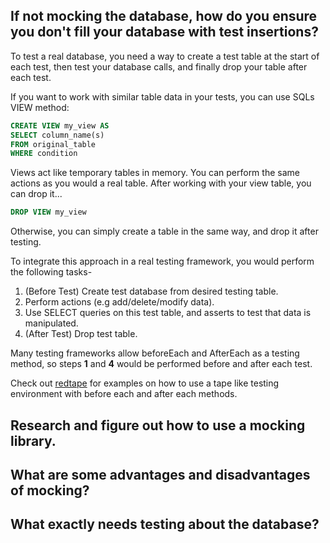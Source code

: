 ## If not mocking the database, how do you ensure you don't fill your database with test insertions?

To test a real database, you need a way to create a test table at the start of each test, then test your database calls, and finally drop your table after each test.

If you want to work with similar table data in your tests, you can use SQLs VIEW method:
```sql
CREATE VIEW my_view AS
SELECT column_name(s)
FROM original_table
WHERE condition
```
Views act like temporary tables in memory. You can perform the same actions as you would a real table. After working with your view table, you can drop it...
```sql
DROP VIEW my_view
```

Otherwise, you can simply create a table in the same way, and drop it after testing.

To integrate this approach in a real testing framework, you would perform the following tasks-
1. (Before Test) Create test database from desired testing table.
2. Perform actions (e.g add/delete/modify data).
3. Use SELECT queries on this test table, and asserts to test that data is manipulated.
4. (After Test) Drop test table.

Many testing frameworks allow beforeEach and AfterEach as a testing method, so steps **1** and **4** would be performed before and after each test.

Check out [redtape](https://github.com/eugeneware/redtape) for examples on how to use a tape like testing environment with before each and after each methods.

## Research and figure out how to use a mocking library.
## What are some advantages and disadvantages of mocking?
## What exactly needs testing about the database?
